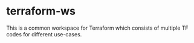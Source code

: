 # terraform-ws
This is a common workspace for Terraform which consists of multiple TF codes for different use-cases.
